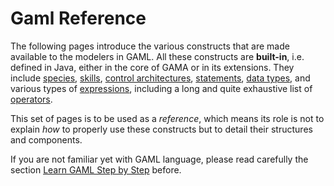 
# Gaml Reference

The following pages introduce the various constructs that are made available to the modelers in GAML. All these constructs are **built-in**, i.e. defined in Java, either in the core of GAMA or in its extensions. They include [species](https://github.com/mazarsju/gama_doc_17/wiki/References/GAMLReferences/BuiltInSpecies.md), [skills](https://github.com/mazarsju/gama_doc_17/wiki/References/GAMLReferences/BuiltInSkills.md), [control architectures](https://github.com/mazarsju/gama_doc_17/wiki/References/GAMLReferences/BuiltInArchitectures.md), [statements](https://github.com/mazarsju/gama_doc_17/wiki/References/GAMLReferences/Statements.md), [data types](https://github.com/mazarsju/gama_doc_17/wiki/References/GAMLReferences/DataTypes.md), and various types of [expressions](https://github.com/mazarsju/gama_doc_17/wiki/References/GAMLReferences/Expressions.md), including a long and quite exhaustive list of [operators](https://github.com/mazarsju/gama_doc_17/wiki/References/GAMLReferences/Expressions/Operators.md).

This set of pages is to be used as a _reference_, which means its role is not to explain _how_ to properly use these constructs but to detail their structures and components.

If you are not familiar yet with GAML language, please read carefully the section [Learn GAML Step by Step](https://github.com/mazarsju/gama_doc_17/wiki/Tutorials/LearnGAMLStepByStep.md) before.